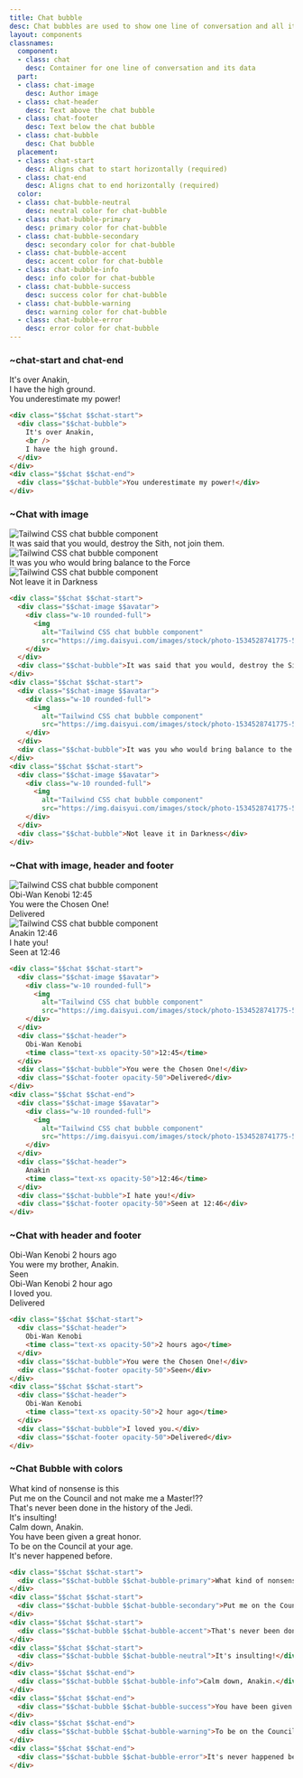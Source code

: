 ```yaml
---
title: Chat bubble
desc: Chat bubbles are used to show one line of conversation and all its data, including the author image, author name, time, etc.
layout: components
classnames:
  component:
  - class: chat
    desc: Container for one line of conversation and its data
  part:
  - class: chat-image
    desc: Author image
  - class: chat-header
    desc: Text above the chat bubble
  - class: chat-footer
    desc: Text below the chat bubble
  - class: chat-bubble
    desc: Chat bubble
  placement:
  - class: chat-start
    desc: Aligns chat to start horizontally (required)
  - class: chat-end
    desc: Aligns chat to end horizontally (required)
  color:
  - class: chat-bubble-neutral
    desc: neutral color for chat-bubble
  - class: chat-bubble-primary
    desc: primary color for chat-bubble
  - class: chat-bubble-secondary
    desc: secondary color for chat-bubble
  - class: chat-bubble-accent
    desc: accent color for chat-bubble
  - class: chat-bubble-info
    desc: info color for chat-bubble
  - class: chat-bubble-success
    desc: success color for chat-bubble
  - class: chat-bubble-warning
    desc: warning color for chat-bubble
  - class: chat-bubble-error
    desc: error color for chat-bubble
---
```


<script>
  import Component from "$components/Component.svelte"
</script>

### ~chat-start and chat-end
<div class="w-full">
  <div class="chat chat-start">
    <div class="chat-bubble">It's over Anakin, <br/>I have the high ground.</div>
  </div>
  <div class="chat chat-end">
    <div class="chat-bubble">You underestimate my power!</div>
  </div>
</div>

```html
<div class="$$chat $$chat-start">
  <div class="$$chat-bubble">
    It's over Anakin,
    <br />
    I have the high ground.
  </div>
</div>
<div class="$$chat $$chat-end">
  <div class="$$chat-bubble">You underestimate my power!</div>
</div>
```


### ~Chat with image
<div class="w-full">
  <div class="chat chat-start">
    <div class="chat-image avatar">
      <div class="w-10 rounded-full">
        <img alt="Tailwind CSS chat bubble component" src="https://img.daisyui.com/images/stock/photo-1534528741775-53994a69daeb.webp" />
      </div>
    </div>
    <div class="chat-bubble">It was said that you would, destroy the Sith, not join them.</div>
  </div>
  <div class="chat chat-start">
    <div class="chat-image avatar">
      <div class="w-10 rounded-full">
        <img alt="Tailwind CSS chat bubble component" src="https://img.daisyui.com/images/stock/photo-1534528741775-53994a69daeb.webp" />
      </div>
    </div>
    <div class="chat-bubble">It was you who would bring balance to the Force</div>
  </div>
  <div class="chat chat-start">
    <div class="chat-image avatar">
      <div class="w-10 rounded-full">
        <img alt="Tailwind CSS chat bubble component" src="https://img.daisyui.com/images/stock/photo-1534528741775-53994a69daeb.webp" />
      </div>
    </div>
    <div class="chat-bubble">Not leave it in Darkness</div>
  </div>
</div>

```html
<div class="$$chat $$chat-start">
  <div class="$$chat-image $$avatar">
    <div class="w-10 rounded-full">
      <img
        alt="Tailwind CSS chat bubble component"
        src="https://img.daisyui.com/images/stock/photo-1534528741775-53994a69daeb.webp" />
    </div>
  </div>
  <div class="$$chat-bubble">It was said that you would, destroy the Sith, not join them.</div>
</div>
<div class="$$chat $$chat-start">
  <div class="$$chat-image $$avatar">
    <div class="w-10 rounded-full">
      <img
        alt="Tailwind CSS chat bubble component"
        src="https://img.daisyui.com/images/stock/photo-1534528741775-53994a69daeb.webp" />
    </div>
  </div>
  <div class="$$chat-bubble">It was you who would bring balance to the Force</div>
</div>
<div class="$$chat $$chat-start">
  <div class="$$chat-image $$avatar">
    <div class="w-10 rounded-full">
      <img
        alt="Tailwind CSS chat bubble component"
        src="https://img.daisyui.com/images/stock/photo-1534528741775-53994a69daeb.webp" />
    </div>
  </div>
  <div class="$$chat-bubble">Not leave it in Darkness</div>
</div>
```


### ~Chat with image, header and footer
<div class="w-full">
  <div class="chat chat-start">
    <div class="chat-image avatar">
      <div class="w-10 rounded-full">
        <img alt="Tailwind CSS chat bubble component" src="https://img.daisyui.com/images/stock/photo-1534528741775-53994a69daeb.webp" />
      </div>
    </div>
    <div class="chat-header">
      Obi-Wan Kenobi
      <time class="text-xs opacity-50">12:45</time>
    </div>
    <div class="chat-bubble">You were the Chosen One!</div>
    <div class="chat-footer opacity-50">
      Delivered
    </div>
  </div>
  <div class="chat chat-end">
    <div class="chat-image avatar">
      <div class="w-10 rounded-full">
        <img alt="Tailwind CSS chat bubble component" src="https://img.daisyui.com/images/stock/photo-1534528741775-53994a69daeb.webp" />
      </div>
    </div>
    <div class="chat-header">
      Anakin
      <time class="text-xs opacity-50">12:46</time>
    </div>
    <div class="chat-bubble">I hate you!</div>
    <div class="chat-footer opacity-50">
      Seen at 12:46
    </div>
  </div>
</div>

```html
<div class="$$chat $$chat-start">
  <div class="$$chat-image $$avatar">
    <div class="w-10 rounded-full">
      <img
        alt="Tailwind CSS chat bubble component"
        src="https://img.daisyui.com/images/stock/photo-1534528741775-53994a69daeb.webp" />
    </div>
  </div>
  <div class="$$chat-header">
    Obi-Wan Kenobi
    <time class="text-xs opacity-50">12:45</time>
  </div>
  <div class="$$chat-bubble">You were the Chosen One!</div>
  <div class="$$chat-footer opacity-50">Delivered</div>
</div>
<div class="$$chat $$chat-end">
  <div class="$$chat-image $$avatar">
    <div class="w-10 rounded-full">
      <img
        alt="Tailwind CSS chat bubble component"
        src="https://img.daisyui.com/images/stock/photo-1534528741775-53994a69daeb.webp" />
    </div>
  </div>
  <div class="$$chat-header">
    Anakin
    <time class="text-xs opacity-50">12:46</time>
  </div>
  <div class="$$chat-bubble">I hate you!</div>
  <div class="$$chat-footer opacity-50">Seen at 12:46</div>
</div>
```


### ~Chat with header and footer
<div class="w-full">
  <div class="chat chat-start">
    <div class="chat-header">
      Obi-Wan Kenobi
      <time class="text-xs opacity-50">2 hours ago</time>
    </div>
    <div class="chat-bubble">You were my brother, Anakin.</div>
    <div class="chat-footer opacity-50">
      Seen
    </div>
  </div>
  <div class="chat chat-start">
    <div class="chat-header">
      Obi-Wan Kenobi
      <time class="text-xs opacity-50">2 hour ago</time>
    </div>
    <div class="chat-bubble">I loved you.</div>
    <div class="chat-footer opacity-50">
      Delivered
    </div>
  </div>
</div>

```html
<div class="$$chat $$chat-start">
  <div class="$$chat-header">
    Obi-Wan Kenobi
    <time class="text-xs opacity-50">2 hours ago</time>
  </div>
  <div class="$$chat-bubble">You were the Chosen One!</div>
  <div class="$$chat-footer opacity-50">Seen</div>
</div>
<div class="$$chat $$chat-start">
  <div class="$$chat-header">
    Obi-Wan Kenobi
    <time class="text-xs opacity-50">2 hour ago</time>
  </div>
  <div class="$$chat-bubble">I loved you.</div>
  <div class="$$chat-footer opacity-50">Delivered</div>
</div>
```


### ~Chat Bubble with colors
<div class="w-full">
  <div class="chat chat-start">
    <div class="chat-bubble chat-bubble-primary">What kind of nonsense is this</div>
  </div>
  <div class="chat chat-start">
    <div class="chat-bubble chat-bubble-secondary">Put me on the Council and not make me a Master!??</div>
  </div>
  <div class="chat chat-start">
    <div class="chat-bubble chat-bubble-accent">That's never been done in the history of the Jedi.</div>
  </div>
  <div class="chat chat-start">
    <div class="chat-bubble chat-bubble-neutral">It's insulting!</div>
  </div>
  <div class="chat chat-end">
    <div class="chat-bubble chat-bubble-info">Calm down, Anakin.</div>
  </div>
  <div class="chat chat-end">
    <div class="chat-bubble chat-bubble-success">You have been given a great honor.</div>
  </div>
  <div class="chat chat-end">
    <div class="chat-bubble chat-bubble-warning">To be on the Council at your age.</div>
  </div>
  <div class="chat chat-end">
    <div class="chat-bubble chat-bubble-error">It's never happened before.</div>
  </div>
</div>

```html
<div class="$$chat $$chat-start">
  <div class="$$chat-bubble $$chat-bubble-primary">What kind of nonsense is this</div>
</div>
<div class="$$chat $$chat-start">
  <div class="$$chat-bubble $$chat-bubble-secondary">Put me on the Council and not make me a Master!??</div>
</div>
<div class="$$chat $$chat-start">
  <div class="$$chat-bubble $$chat-bubble-accent">That's never been done in the history of the Jedi.</div>
</div>
<div class="$$chat $$chat-start">
  <div class="$$chat-bubble $$chat-bubble-neutral">It's insulting!</div>
</div>
<div class="$$chat $$chat-end">
  <div class="$$chat-bubble $$chat-bubble-info">Calm down, Anakin.</div>
</div>
<div class="$$chat $$chat-end">
  <div class="$$chat-bubble $$chat-bubble-success">You have been given a great honor.</div>
</div>
<div class="$$chat $$chat-end">
  <div class="$$chat-bubble $$chat-bubble-warning">To be on the Council at your age.</div>
</div>
<div class="$$chat $$chat-end">
  <div class="$$chat-bubble $$chat-bubble-error">It's never happened before.</div>
</div>
```
